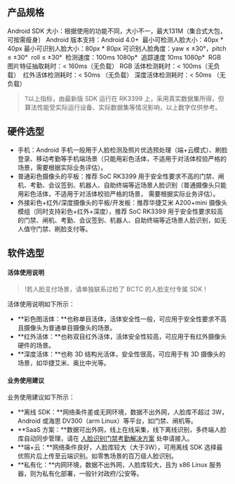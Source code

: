 
## 产品规格
Android SDK 大小：根据使用的功能不同，大小不一，最大131M（集合式大包，可按需瘦身）
Android 版本支持：Android 4.0+ 
最小可检测人脸大小：40px * 40px
最小可识别人脸大小：80px * 80px
可识别人脸角度：yaw ≤ ±30°，pitch ≤ ±30°  roll ≤ ±30° 
检测速度：100ms 1080p* 
追踪速度 10ms 1080p* 
RGB 图片特征抽取耗时：< 160ms（无负载）
RGB 活体检测耗时：< 100ms（无负载）  
红外活体检测耗时：< 50ms （无负载）
深度活体检测耗时：< 50ms （无负载）
>?以上指标，由最新版 SDK 运行在 RK3399 上，采用真实数据集所得，但算法性能受实际运行设备、实际数据集等情况影响，以上数字仅供参考。

## 硬件选型
- 手机：Android 手机一般用于人脸检测及照片优选预处理（端+云模式）、刷脸登录、移动考勤等手机端场景（只能用彩色活体，不适用于对活体校验严格的场景，需要根据实际业务评估）。
- 普通彩色摄像头的平板：推荐 SoC RK3399 用于安全性要求不高的门禁、闸机、考勤、会议签到、机器人、自助终端等近场景人脸识别（普通摄像头只能用彩色活体，不适用于对活体校验严格的场景， 需要根据实际业务评估）。
- 外接彩色+红外/深度摄像头的平板/开发板：推荐华捷艾米 A200+mini 摄像头模组（同时支持彩色+红外+深度），推荐 SoC RK3399 用于安全性要求较高的门禁、闸机、考勤、会议签到、机器人、自助终端等近场景人脸识别，如无人值守门禁、刷脸支付等。


## 软件选型
#### 活体使用说明
>!若人脸支付场景，请单独联系过检了 BCTC 的人脸支付专属 SDK！

活体使用说明如下所示：
- **彩色图活体：**也称单目活体，活体安全性一般，可应用于安全性要求不高且摄像头为普通单目摄像头的场景。
- **红外活体：**也称双目红外活体，活体安全性较高，可应用于有红外摄像头硬件的场景。
- **深度活体：**也称 3D 结构光活体，安全性很高，可应用于有 3D 摄像头的场景，如华捷艾米、奥比中光等。

#### 业务使用建议
业务使用建议如下所示：
- **离线 SDK：**网络条件差或无网环境，数据不出外网，人脸库不超过 3W，Android 或海思 DV300（arm Linux）等平台，如门禁、闸机等。
- **SaaS 方案：**数据可出外网，线上在线采集，线下离线识别，多终端人脸库自动同步管理，请在 [人脸识别门禁考勤解决方案](https://cloud.tencent.com/solution/face-access) 处申请接入。
- **端+云：**网络条件良好，人脸库较大（大于3W），可用离线 SDK 选择最优照片后上传至云端识别。如零售场景的百万级人脸识别。
- **私有化：**内网环境，数据不出外网，人脸库较大，且为 x86 Linux 服务器，则为私有化部署，一般针对政府/公安等。
